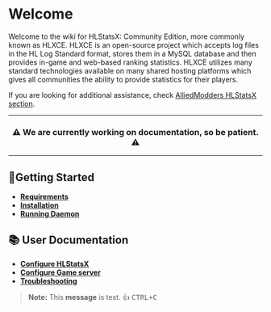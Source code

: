 # Welcome
Welcome to the wiki for HLStatsX: Community Edition, more commonly known as HLXCE. HLXCE is an open-source project which accepts log files in the HL Log Standard format, stores them in a MySQL database and then provides in-game and web-based ranking statistics. HLXCE utilizes many standard technologies available on many shared hosting platforms which gives all communities the ability to provide statistics for their players.

If you are looking for additional assistance, check [AlliedModders HLStatsX section](https://forums.alliedmods.net/forumdisplay.php?f=156).

---

<h3 align="center">⚠️ We are currently working on documentation, so be patient. ⚠️</h3>

---

## 🚀Getting Started
- [**Requirements**](https://github.com/NomisCZ/hlstatsx-community-edition/wiki/general)
- [**Installation**](https://github.com/NomisCZ/hlstatsx-community-edition/wiki/general)
- [**Running Daemon**](https://github.com/NomisCZ/hlstatsx-community-edition/wiki/general)

## 📚 User Documentation
- [**Configure HLStatsX**](https://github.com/NomisCZ/hlstatsx-community-edition/wiki/general)
- [**Configure Game server**](https://github.com/NomisCZ/hlstatsx-community-edition/wiki/general)
- [**Troubleshooting**](https://github.com/NomisCZ/hlstatsx-community-edition/wiki/general)

> **Note:** This **message** is test.
👍 
<kbd>CTRL+C</kbd>


